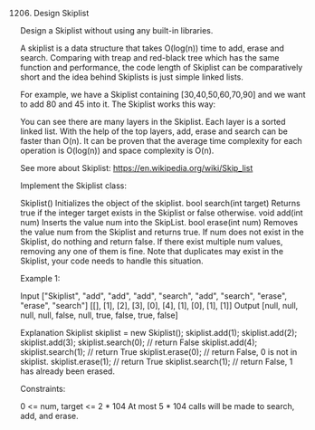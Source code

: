 1206. Design Skiplist



Design a Skiplist without using any built-in libraries.

A skiplist is a data structure that takes O(log(n)) time to add, erase and search. Comparing with treap and red-black tree which has the same function and performance, the code length of Skiplist can be comparatively short and the idea behind Skiplists is just simple linked lists.

For example, we have a Skiplist containing [30,40,50,60,70,90] and we want to add 80 and 45 into it. The Skiplist works this way:


You can see there are many layers in the Skiplist. Each layer is a sorted linked list. With the help of the top layers, add, erase and search can be faster than O(n). It can be proven that the average time complexity for each operation is O(log(n)) and space complexity is O(n).

See more about Skiplist: https://en.wikipedia.org/wiki/Skip_list

Implement the Skiplist class:

Skiplist() Initializes the object of the skiplist.
bool search(int target) Returns true if the integer target exists in the Skiplist or false otherwise.
void add(int num) Inserts the value num into the SkipList.
bool erase(int num) Removes the value num from the Skiplist and returns true. If num does not exist in the Skiplist, do nothing and return false. If there exist multiple num values, removing any one of them is fine.
Note that duplicates may exist in the Skiplist, your code needs to handle this situation.

 

Example 1:

Input
["Skiplist", "add", "add", "add", "search", "add", "search", "erase", "erase", "search"]
[[], [1], [2], [3], [0], [4], [1], [0], [1], [1]]
Output
[null, null, null, null, false, null, true, false, true, false]

Explanation
Skiplist skiplist = new Skiplist();
skiplist.add(1);
skiplist.add(2);
skiplist.add(3);
skiplist.search(0); // return False
skiplist.add(4);
skiplist.search(1); // return True
skiplist.erase(0);  // return False, 0 is not in skiplist.
skiplist.erase(1);  // return True
skiplist.search(1); // return False, 1 has already been erased.
 

Constraints:

0 <= num, target <= 2 * 104
At most 5 * 104 calls will be made to search, add, and erase.
